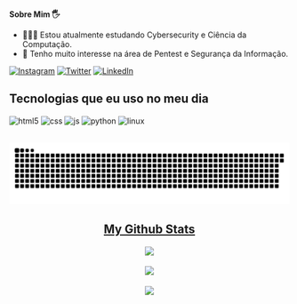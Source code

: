 **Sobre Mim 🖐️**

- 👨🏽‍💻 Estou atualmente estudando Cybersecurity e Ciência da Computação.
- 🤔 Tenho muito interesse na área de Pentest e Segurança da Informação.


[![Instagram](https://img.shields.io/badge/Instagram-E4405F?style=for-the-badge&logo=instagram&logoColor=white)](https://www.instagram.com/matensyy/)
[![Twitter](https://img.shields.io/badge/Twitter-1DA1F2?style=for-the-badge&logo=twitter&logoColor=white)](hhttps://twitter.com/matensy)
[![LinkedIn](https://img.shields.io/badge/LinkedIn-0077B5?style=for-the-badge&logo=linkedin&logoColor=white)](https://www.linkedin.com/in/matheus-henrique-de-jesus-1538b0248/) 

## Tecnologias que eu uso no meu dia

<div style="display: inline_block">
  <img align="center" alt="html5" src="https://img.shields.io/badge/HTML5-E34F26?style=for-the-badge&logo=html5&logoColor=white" />
  <img align="center" alt="css" src="https://img.shields.io/badge/CSS3-1572B6?style=for-the-badge&logo=css3&logoColor=white" />
  <img align="center" alt="js" src="https://img.shields.io/badge/JavaScript-F7DF1E?style=for-the-badge&logo=javascript&logoColor=black" />
  <img align="center" alt="python" src="https://img.shields.io/badge/python-3670A0?style=for-the-badge&logo=python&logoColor=ffdd54"/>
  <img align="center" alt="linux" src="https://img.shields.io/badge/-Linux-grey?logo=linux"/>
  
</div><br/>

</p>

![snake gif](https://github.com/TekyaygilFethi/TekyaygilFethi/blob/output/github-contribution-grid-snake.svg)

<h2 align="center"><u>My Github Stats</u></h2>
<p align="center">
<img align="center" src="https://github-readme-stats.vercel.app/api/top-langs/?username=Matensyi&layout=compact&theme=github_dark&langs_count=10&exclude_repo=kasweb">
<br>
<br>
<img align="center" src="https://github-readme-stats.vercel.app/api?username=Matensy&count_private=true&show_icons=trueline_height=21&theme=github_dark">	
<br>
<br>
<img align="center" src="https://github-readme-streak-stats.herokuapp.com/?user=Matensy&theme=holi-theme">
</p>
